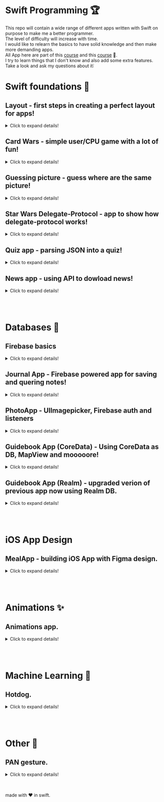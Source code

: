 # Swift Programming 🏆

This repo will contain a wide range of different apps written with Swift on purpose to make me a better programmer. </br>
The level of difficulty will increase with time. </br>
I would like to relearn the basics to have solid knowledge and then make more demanding apps. </br>
All App here are part of this [course](https://codewithchris.com/) and this [course](https://www.udemy.com/course/ios-13-app-development-bootcamp/) 👀.</br>
I try to learn things that I don't know and also add some extra features. </br>
Take a look and ask my questions about it❕ </br>


# Swift foundations 👶

## Layout - first steps in creating a perfect layout for apps!
<details>
  <summary>Click to expand details!</summary>
  
  This section contains a few apps that helped me to learn layout using Storyboard. </br>
  However these apps don't work in any way, it's just a layout with no action (as this section I dedicated to layout). </br>
  Take a look at the results: </br>

  ### Layout1 app
  <img src="readme_files/layout2.gif" alt="layout2" width="340"/> </br>

  ### Layou2 app
  <img src="readme_files/layout3.gif" alt="layout3" width="340"/>  </br>

  ### Fitness app
  <img src="readme_files/fitness.gif" alt="fintess" width="340"/>  </br>

  ### Social Squid app
  <img src="readme_files/SocialSquid.gif" alt="sociasquid" width="340"/>  </br>
  </details>


## Card Wars - simple user/CPU game with a lot of fun!
<details>
  <summary>Click to expand details!</summary>
  My first bigger app was made with the help of this course. </br>
  This is a classic card war game. The purpose of this game is to compare card and user/CPU with bigger card wins. </br>
  Cards are being shown randomly as in real life. </br> 
  The user needs to press the "DEAL" button to start a new round. App automatically shows a card for user and CPU and gives a point to the winner. </br>
  Besides using StackView in layout, I have made IBOutlet and IBActions make it works. </br>
  Take a look at details in the project 👀.</br>
  ### Cards war game
 
 <img src="readme_files/cardswar.gif" alt="cardswar" width="340"/>  </br>
  
</details>

## Guessing picture - guess where are the same picture!
<details>
  <summary>Click to expand details!</summary>
  Classic game where the user has to find the same pictures. </br>
  Each of the cards is upside down, by pressing on its the user can temporarily show the front of the card. </br>
  However, when she/he presses on the second card and the card aren't the same both of them are put upside-down once again. </br>
  Of course, when the user guesses two cards correctly there are being removed from the rest. </br>
 The goal of the game is to guess all the cards before time runs out. BE QUICK! </br>
  
  In this project I have used:
  - timer to measure time (it is working even when user is scrolling)
  - AVFoundation to play sounds
  - CollectionView
  - delegate and datasource for CollectionView
  - CocoaTouch classes


  ### Cards war game
  demo: </br>
  <img src="readme_files/guessing_demo.gif" alt="guessing_demo" width="892"/>  </br>
  
  game over: </br>
  <img src="readme_files/guessing_game_over.gif" alt="guessing_game_over" width="892"/>  </br>
  
  game won: </br>
  <img src="readme_files/guessing_game_won.gif" alt="guessing_game_won" width="892"/>  </br>
</details>

## Star Wars Delegate-Protocol - app to show how delegate-protocol works!
<details>
  <summary>Click to expand details!</summary>
  This app is based on turoial* which helped me to understand how delegating in Swift works. </br>
  Delegate - Protocol is similar to master - slave. </br>
  FirstScreen (just showing something) is slave and SecondScreen(know information from user and send it to first screen) is master. </br>
  Base on the picked side (in SecondScreen) we are showing specific data back on the FirstScreen. </br>
  In the and we can use the function in the FirstScreen when arguments to it come from this function being called in SecondScreen. </br> </br>
  
  [*link to the tutorial](https://youtu.be/DBWu6TnhLeY)
  
  ### Demo:
 
 <img src="readme_files/Delegate.gif" alt="Delegate" width="340"/>  </br>
  
</details>

## Quiz app - parsing JSON into a quiz!
<details>
  <summary>Click to expand details!</summary>
  Quiz app that uses JSON to create the whole quiz. </br>
  The user has to click on the right answer and then the user's choice is being checked. </br>
  If it's the right answer user gets a point and if he/she is wrong there's no point. </br>
  After all question popup window with a score and restart button is being shown. </br>
  If users close this app, the state of the game is being saved and loaded using UserDefaults. </br> </br>
  
  What I ahve learned and applied in this app:
  - delegate / protocol patern
  - JSON decoding and parsing
  - Networking used to dowload JSON
  - TableView
  - UserDefaults
  - basic animations
  
  Please take a look at app and all its functionality: </br>
  
  ### Demo:
 
 <img src="readme_files/Quiz_game.gif" alt="quiz game" width="386"/>  </br>
 
 ### Saving context:
 
 <img src="readme_files/Quiz_saving_context.gif" alt="quiz saving" width="386"/>  </br>
 
 ### End of game:
 
 <img src="readme_files/Quiz_gameover.gif" alt="quiz end of game" width="386"/>  </br>
  
</details>

## News app - using API to dowload news!
<details>
  <summary>Click to expand details!</summary>
  News app is an app that help user to find best news. </br>  
  In this app I am using news API to fetch most important news for US (this could be changed).  </br> 
  The main screen of the app is just a TableView with title and photo (if exists) of every article. </br>
  The user can click on each article to open its full version via WebView. </br> </br>
  
  What I ahve learned and applied in this app:
  - using API to download and data
  - performing segues and using NavigationController
  - using WebView
  - using activity indicator
  
  [news API link](https://newsapi.org/) </br>
  
  Please take a look at app and all its functionality: </br>
  
  ### Demo:
 
 <img src="readme_files/News_app.gif" alt="News App" width="386"/>  </br>
 
 ### Details:
 
 <img src="readme_files/News_details.gif" alt="news details" width="386"/>  </br>
 
  
</details> </br>

</br>
</br>

# Databases 💾

## Firebase basics
<details>
  <summary>Click to expand details!</summary>
  This app is just a project where I have been learning CRUD with Firebase. </br>
  I won't attach any gifs because all this app does is perform CRUD with no visual effects. </br>
  
</details>

## Journal App - Firebase powered app for saving and quering notes!
<details>
  <summary>Click to expand details!</summary>
  Journal app for saving notes with help of Firebase. </br>
  I have been using Firebase methods to CRUD data and also created a basic UI. </bd>
  
  ### Demo:
 
 <img src="readme_files/JournalAppDemo.gif" alt="News App" width="350"/>  </br>
  
</details>


## PhotoApp - UIImagepicker, Firebase auth and listeners
<details>
  <summary>Click to expand details!</summary>
  In this app I have implemented:
  - authentication and login in with Firebase auth
  - uploading and downloading photos with Firebase storage
  - Taking pictures or picking pictures with UIImagepicker
  
  All of the functions mentioned above are shown on gifs:
  
  ### Creating a user:
 <img src="readme_files/Photo_creatingnewuser.gif" alt="News App" width="350"/>  </br>
 
  ### Log in:
 <img src="readme_files/Photo_LoginIn.gif" alt="News App" width="350"/>  </br>
 
 ### Upload a new photo:
 <img src="readme_files/Photo_new_photo.gif" alt="News App" width="350"/>  </br>
 
 ### Sign out:
 <img src="readme_files/Photo_signout.gif" alt="News App" width="350"/>  </br>
 
</details>

## Guidebook App (CoreData) - Using CoreData as DB, MapView and mooooore!
<details>
  <summary>Click to expand details!</summary>
  An app containing CoreData as database technology. </br>
  Users can view locations, add notes about them and see them in mapView. </br>
  All the data is being stored inside CoreData so users don't have to worry about losing data when the app will be closed. </br>
  
  ### Demo:
 
 <img src="readme_files/GuideBook_coredata_demo.gif" alt="News App" width="350"/>  </br>
  
</details>


## Guidebook App (Realm) - upgraded verion of previous app now using Realm DB.
<details>
  <summary>Click to expand details!</summary>
  In this app I have used Mongo DB Realm database. </br>
  Futhermore app works similar to previous verions with few upgrades. </br>
  User now can calculate route to the specyfic point or locate user. </br>
  
  ### Demo:
 
 <img src="readme_files/GuideBook_demo.gif" alt="News App" width="350"/>  </br>
 
 ### Route:
 
 <img src="readme_files/GuideBook_route.gif" alt="News App" width="350"/>  </br>
  
</details> </br>

</br>
</br>

# iOS App Design 

## MealApp - building iOS App with Figma design.
<details>
  <summary>Click to expand details!</summary>
  The purpose of this project was to build an app from Figma UI design. </bd>
  The case of this app was to try to rebuild the app as it was designed in Figma. </br>
  Also besides building UI in Swift, I have learned the basics of UI.UX design and Figma. </br> <br>
  
  Here are screeanshots of Figma design: </br>
  <img src="readme_files/figma1.png" alt="News App" width="719"/>  </br>
  <img src="readme_files/figma2.png" alt="News App" width="707"/>  </br>
  
  ### App Demo:
 <img src="readme_files/MealAppDemo.gif" alt="News App" width="350"/>  </br>
  
</details> </br>

</br>
</br>

# Animations ✨ 
## Animations app.
<details>
  <summary>Click to expand details!</summary>
  This is a basic app that purpose is to show different kinds of animations. </br>
  UI is minimalistic because this is not a point in this project. </br>
  Below I present all kinds of created (due today) animations: </br>
  
  ### CABasicAnimation:
 <img src="readme_files/animations_basic.gif" alt="basics" width="356"/>  </br>
 ### CAKeyframeAnimation:
 <img src="readme_files/animations_keyframe.gif" alt="basics" width="356"/>  </br>
 ### CASpringAnimation:
 <img src="readme_files/animations_spring.gif" alt="basics" width="356"/>  </br>
 ### CAEmitterLayer:
 <img src="readme_files/animations_emitter.gif" alt="basics" width="356"/>  </br>
 ### CAReplicatorLayer:
 <img src="readme_files/animations_repli.gif" alt="basics" width="356"/>  </br>
 
</details> </br>

</br>
</br>

# Machine Learning 🤖 
## Hotdog.
<details>
  <summary>Click to expand details!</summary>
  An app that uses Inceptionv3 to choose rather object in the photo is hotdog or not. </br>  This is introduced to CoreML. </br
 
 ### DEMO:
 <img src="readme_files/hotdog.gif" alt="basics" height="600"/>  </br>
</details> </br>


</br>
</br>

# Other 🦄
## PAN gesture.
<details>
  <summary>Click to expand details!</summary>
  An app that allows the user to drag an image and put it inside of trash to delete using gesture recognition. </br>
 
 ### DEMO:
 <img src="readme_files/GesturePAN_demo.gif" alt="basics" height="386"/>  </br>
</details> </br> </br>

made with ❤️ in swift. 
